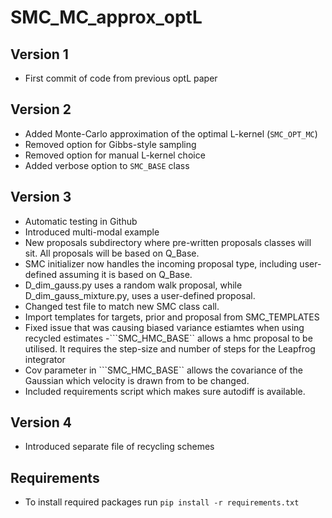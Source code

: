 # SMC_MC_approx_optL

## Version 1
- First commit of code from previous optL paper

## Version 2
- Added Monte-Carlo approximation of the optimal L-kernel (```SMC_OPT_MC```)
- Removed option for Gibbs-style sampling
- Removed option for manual L-kernel choice
- Added verbose option to ```SMC_BASE``` class

## Version 3
- Automatic testing in Github
- Introduced multi-modal example
- New proposals subdirectory where pre-written proposals classes will sit. All proposals will be based on Q_Base.
- SMC initializer now handles the incoming proposal type, including user-defined assuming it is based on Q_Base.
- D_dim_gauss.py uses a random walk proposal, while D_dim_gauss_mixture.py, uses a user-defined proposal.
- Changed test file to match new SMC class call.
- Import templates for targets, prior and proposal from SMC_TEMPLATES
- Fixed issue that was causing biased variance estiamtes when using recycled estimates 
-```SMC_HMC_BASE`` allows a hmc proposal to be utilised. It requires the step-size and number of steps for the Leapfrog integrator
- Cov parameter in ```SMC_HMC_BASE`` allows the covariance of the Gaussian which velocity is drawn from to be changed.
- Included requirements script which makes sure autodiff is available.

## Version 4
- Introduced separate file of recycling schemes

## Requirements
- To install required packages run ```pip install -r requirements.txt```




